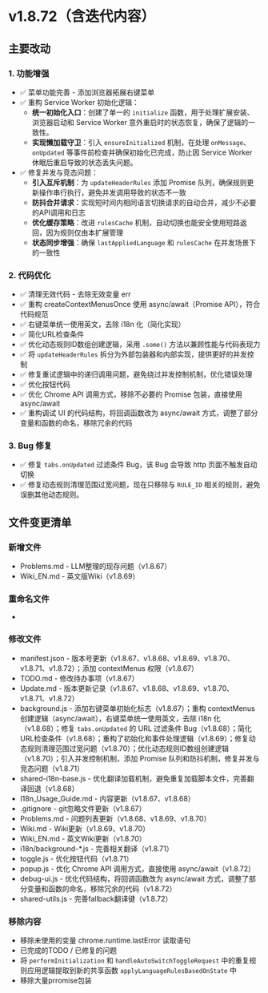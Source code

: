 # v1.8.72（含迭代内容）

## 主要改动

### 1. 功能增强

- ✅ 菜单功能完善 - 添加浏览器拓展右键菜单
- ✅ 重构 Service Worker 初始化逻辑：
  - **统一初始化入口**：创建了单一的 `initialize` 函数，用于处理扩展安装、浏览器启动和 Service Worker 意外重启时的状态恢复，确保了逻辑的一致性。
  - **实现懒加载守卫**：引入 `ensureInitialized` 机制，在处理 `onMessage`、`onUpdated` 等事件前检查并确保初始化已完成，防止因 Service Worker 休眠后重启导致的状态丢失问题。
- ✅ 修复并发与竞态问题：
  - **引入互斥机制**：为 `updateHeaderRules` 添加 Promise 队列，确保规则更新操作串行执行，避免并发调用导致的状态不一致
  - **防抖合并请求**：实现短时间内相同语言切换请求的自动合并，减少不必要的API调用和日志
  - **优化缓存策略**：改进 `rulesCache` 机制，自动切换也能安全使用短路返回，因为规则仅由本扩展管理
  - **状态同步增强**：确保 `lastAppliedLanguage` 和 `rulesCache` 在并发场景下的一致性

### 2. 代码优化

- ✅ 清理无效代码 - 去除无效变量 err
- ✅ 重构 createContextMenusOnce 使用 async/await（Promise API），符合代码规范
- ✅ 右键菜单统一使用英文，去除 i18n 化（简化实现）
- ✅ 简化URL检查条件
- ✅ 优化动态规则ID数组创建逻辑，采用 `.some()` 方法以兼顾性能与代码表现力
- ✅ 将 `updateHeaderRules` 拆分为外部包装器和内部实现，提供更好的并发控制
- ✅ 修复重试逻辑中的递归调用问题，避免绕过并发控制机制，优化错误处理
- ✅ 优化按钮代码
- ✅ 优化 Chrome API 调用方式，移除不必要的 Promise 包装，直接使用 async/await
- ✅ 重构调试 UI 的代码结构，将回调函数改为 async/await 方式，调整了部分变量和函数的命名，移除冗余的代码

### 3. Bug 修复

- ✅ 修复 `tabs.onUpdated` 过滤条件 Bug，该 Bug 会导致 http 页面不触发自动切换
- ✅ 修复动态规则清理范围过宽问题，现在只移除与 `RULE_ID` 相关的规则，避免误删其他动态规则。

## 文件变更清单

### 新增文件

- Problems.md - LLM整理的现存问题（v1.8.67）
- Wiki_EN.md - 英文版Wiki（v1.8.69）

### 重命名文件

- 

### 修改文件

- manifest.json - 版本号更新（v1.8.67、v1.8.68、v1.8.69、v1.8.70、v1.8.71、v1.8.72）；添加 contextMenus 权限（v1.8.67）
- TODO.md - 修改待办事项（v1.8.67）
- Update.md - 版本更新记录（v1.8.67、v1.8.68、v1.8.69、v1.8.70、v1.8.71、v1.8.72）
- background.js - 添加右键菜单初始化标志（v1.8.67）；重构 contextMenus 创建逻辑（async/await），右键菜单统一使用英文，去除 i18n 化（v1.8.68）；修复 `tabs.onUpdated` 的 URL 过滤条件 Bug（v1.8.68）；简化URL检查条件（v1.8.68）；重构了初始化和事件处理逻辑（v1.8.69）；修复动态规则清理范围过宽问题（v1.8.70）；优化动态规则ID数组创建逻辑（v1.8.70）；引入并发控制机制，添加 Promise 队列和防抖机制，修复并发与竞态问题（v1.8.71）
- shared-i18n-base.js - 优化翻译加载机制，避免重复加载脚本文件，完善翻译回退（v1.8.68）
- I18n_Usage_Guide.md - 内容更新（v1.8.67、v1.8.68）
- .gitignore - git忽略文件更新（v1.8.67）
- Problems.md - 问题列表更新（v1.8.68、v1.8.69、v1.8.70）
- Wiki.md - Wiki更新（v1.8.69、v1.8.70）
- Wiki_EN.md - 英文Wiki更新（v1.8.70）
- i18n/background-*.js - 完善相关翻译（v1.8.71）
- toggle.js - 优化按钮代码（v1.8.71）
- popup.js - 优化 Chrome API 调用方式，直接使用 async/await（v1.8.72）
- debug-ui.js - 优化代码结构，将回调函数改为 async/await 方式，调整了部分变量和函数的命名，移除冗余的代码（v1.8.72）
- shared-utils.js - 完善fallback翻译键（v1.8.72）

### 移除内容

- 移除未使用的变量 chrome.runtime.lastError 读取语句
- 已完成的TODO / 已修复的问题
- 将 `performInitialization` 和 `handleAutoSwitchToggleRequest` 中的重复规则应用逻辑提取到新的共享函数 `applyLanguageRulesBasedOnState` 中
- 移除大量prromise包装